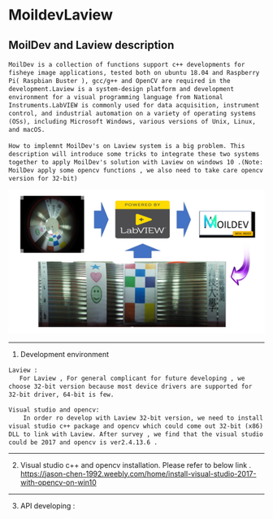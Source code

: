 MoildevLaview
============================================================================================================================

MoilDev and Laview description
---------------------------------------------------------------------------------------------------------------------------
    MoilDev is a collection of functions support c++ developments for fisheye image applications, tested both on ubuntu 18.04 and Raspberry Pi( Raspbian Buster ), gcc/g++ and OpenCV are required in the development.Laview is a system-design platform and development environment for a visual programming language from National Instruments.LabVIEW is commonly used for data acquisition, instrument control, and industrial automation on a variety of operating systems (OSs), including Microsoft Windows, various versions of Unix, Linux, and macOS.

    How to implemnt MoilDev's on Laview system is a big problem. This description will introduce some tricks to integrate these two systems together to apply MoilDev's solution with Laview on windows 10 .(Note: MoilDev apply some opencv functions , we also need to take care opencv version for 32-bit)

![](https://github.com/griffey999/MoildevLaview/blob/master/final.png)

-----------------------------------------------------------------------------------------------------------------------------
1. Development environment

```
Laview : 
   For Laview , For general complicant for future developing , we choose 32-bit version because most device drivers are supported for 32-bit driver, 64-bit is few. 
```
```
Visual studio and opencv:
    In order ro develop with Laview 32-bit version, we need to install visual studio c++ package and opencv which could come out 32-bit (x86) DLL to link with Laview. After survey , we find that the visual studio could be 2017 and opencv is ver2.4.13.6 . 
```

-----------------------------------------------------------------------------------------------------------------------------
2. Visual studio c++ and opencv installation.
Please refer to below link . 
https://jason-chen-1992.weebly.com/home/install-visual-studio-2017-with-opencv-on-win10

-----------------------------------------------------------------------------------------------------------------------------
3. API developing : 

